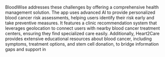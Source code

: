 BloodWise addresses these challenges by offering a comprehensive health management solution. The app uses advanced AI to provide personalized blood cancer risk assessments, helping users identify their risk early and take preventive measures. It features a clinic recommendation system that leverages geolocation to connect users with nearby blood cancer treatment centers, ensuring they find specialized care easily. Additionally, Heart2Care provides extensive educational resources about blood cancer, including symptoms, treatment options, and stem cell donation, to bridge information gaps and support in
